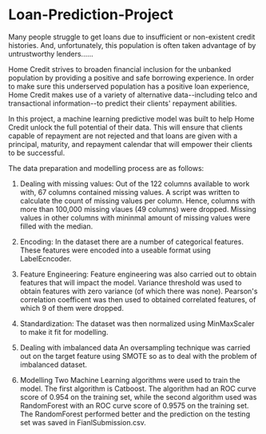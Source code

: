 # Loan-Prediction-Project
Many people struggle to get loans due to insufficient or non-existent credit histories. And, unfortunately, this population is often taken advantage of by untrustworthy lenders......

Home Credit strives to broaden financial inclusion for the unbanked population by providing a positive and safe borrowing experience. In order to make sure this underserved population has a positive loan experience, Home Credit makes use of a variety of alternative data--including telco and transactional information--to predict their clients' repayment abilities.

In this project, a machine learning predictive model was built to help Home Credit unlock the full potential of their data. This will ensure that clients capable of repayment are not rejected and that loans are given with a principal, maturity, and repayment calendar that will empower their clients to be successful.

The data preparation and modelling process are as follows: 
1. Dealing with missing values:
Out of the 122 columns available to work with, 67 columns contained missing values. A script was written to calculate the count of missing values per column. Hence, columns with more than 100,000 missing vlaues (49 columns) were dropped. Missing values in other columns with mininmal amount of missing values were filled with the median.

2. Encoding:
In the dataset there are a number of categorical features. These features were encoded into a useable format using LabelEcncoder.

3. Feature Engineering:
Feature engineering was also carried out to obtain features that will impact the model. Variance threshold was used to obtain features with zero variance (of which there was none). Pearson's correlation coefficent was then used to obtained correlated features, of which 9 of them were dropped.

4. Standardization:
The dataset was then normalized using MinMaxScaler to make it fit for modelling.

5. Dealing with imbalanced data
An oversampling technique was carried out on the target feature using SMOTE so as to deal with the problem of imbalanced dataset.

6. Modelling
Two Machine Learning algorithms were used to train the model. The first algorithm is Catboost. The algorithm had an ROC curve score of 0.954 on the training set, while the second algorithm used was RandomForest with an ROC curve score of 0.9575 on the training set. The RandomForest performed better and the prediction on the testing set was saved in FianlSubmission.csv.
